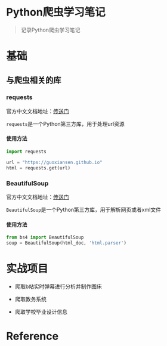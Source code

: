 # Python爬虫学习笔记
> 记录Python爬虫学习笔记

# 基础



## 与爬虫相关的库

### requests

官方中文文档地址：[传送门](http://2.python-requests.org/zh_CN/latest/index.html)

`requests`是一个Python第三方库，用于处理url资源

#### 使用方法

```python
import requests

url = "https://guoxiansen.github.io"
html = requests.get(url)

```



### BeautifulSoup

官方中文文档地址：[传送门](https://beautifulsoup.readthedocs.io/zh_CN/v4.4.0/#)

`BeautifulSoup`是一个Python第三方库，用于解析网页或者xml文件





#### 使用方法

```python
from bs4 import BeautifulSoup
soup = BeautifulSoup(html_doc, 'html.parser')
```



# 实战项目

+ 爬取b站实时弹幕进行分析并制作图床

+ 爬取教务系统
+ 爬取学校毕业设计信息

# Reference





